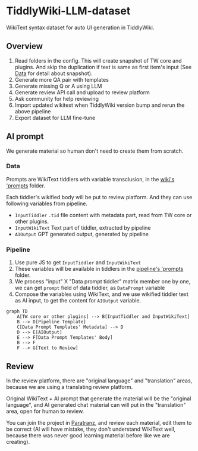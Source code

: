 # TiddlyWiki-LLM-dataset

WikiText syntax dataset for auto UI generation in TiddlyWiki.

## Overview

1. Read folders in the config. This will create snapshot of TW core and plugins. And skip the duplication if text is same as first item's input (See [Data](./data/Readme.md) for detail about snapshot).
1. Generate more QA pair with templates
1. Generate missing Q or A using LLM
1. Generate review API call and upload to review platform
1. Ask community for help reviewing
1. Import updated wikitext when TiddlyWiki version bump and rerun the above pipeline
1. Export dataset for LLM fine-tune

## AI prompt

We generate material so human don't need to create them from scratch.

### Data

Prompts are WikiText tiddlers with variable transclusion, in the [wiki's 'prompts](./wiki/tiddlers/prompts/data) folder.

Each tiddler's wikified body will be put to review platform. And they can use following variables from pipeline.

- `InputTiddler` `.tid` file content with metadata part, read from TW core or other plugins.
- `InputWikiText` Text part of tiddler, extracted by pipeline
- `AIOutput` GPT generated output, generated by pipeline

### Pipeline

1. Use pure JS to get `InputTiddler` and `InputWikiText`
1. These variables will be available in tiddlers in the [pipeline's 'prompts](./wiki/tiddlers/prompts/pipeline) folder.
1. We process "input" X "Data prompt tiddler" matrix member one by one, we can get `prompt` field of data tiddler, as `DataPrompt` variable
1. Compose the variables using WikiText, and we use wikified tiddler text as AI input, to get the content for `AIOutput` variable.

```mermaid
graph TD
    A[TW core or other plugins] --> B[InputTiddler and InputWikiText]
    B --> D[Pipeline Template]
    C[Data Prompt Templates' Metadata] --> D
    D --> E[AIOutput]
    E --> F[Data Prompt Templates' Body]
    B --> F
    F --> G[Text to Review]
```

## Review

In the review platform, there are "original language" and "translation" areas, because we are using a translating review platform.

Original WikiText + AI prompt that generate the material will be the "original language", and AI generated chat material can will put in the "translation" area, open for human to review.

You can join the project in [Paratranz](https://paratranz.cn/projects/12129), and review each material, edit them to be correct (AI will have mistake, they don't understand WikiText well, because there was never good learning material before like we are creating).
